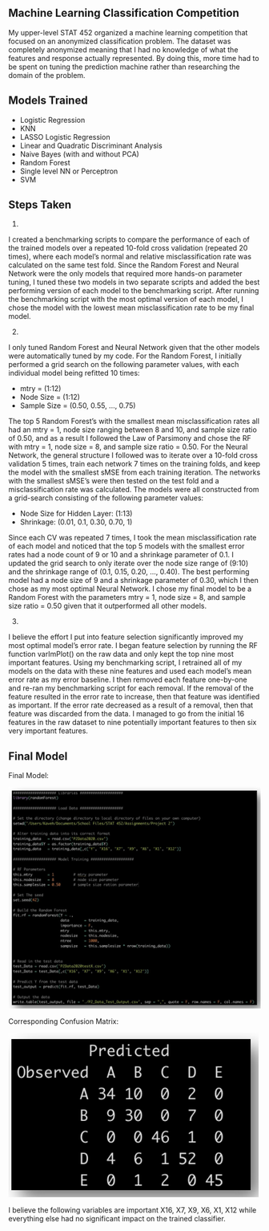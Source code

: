 ## Machine Learning Classification Competition

My upper-level STAT 452 organized a machine learning competition that focused on an anonymized classification problem. The dataset was completely anonymized meaning that I had no knowledge of what the features and response actually represented. By doing this, more time had to be spent on tuning the prediction machine rather than researching the domain of the problem.

## Models Trained

- Logistic Regression
- KNN
- LASSO Logistic Regression
- Linear and Quadratic Discriminant Analysis
- Naive Bayes (with and without PCA)
- Random Forest
- Single level NN or Perceptron
- SVM

## Steps Taken

1) 
I created a benchmarking scripts to compare the performance of each of the trained models over a repeated 10-fold cross validation (repeated 20 times), where each model’s normal and relative misclassification rate was calculated on the same test fold. Since the Random Forest and Neural Network were the only models that required more hands-on parameter tuning, I tuned these two models in two separate scripts and added the best performing version of each model to the benchmarking script. After running the benchmarking script with the most optimal version of each model, I chose the model with the lowest mean misclassification rate to be my final model.

2) 
I only tuned Random Forest and Neural Network given that the other models were automatically tuned by my code. For the Random Forest, I initially performed a grid search on the following parameter values, with each individual model being refitted 10 times:

- mtry = (1:12)
- Node Size = (1:12)
- Sample Size = (0.50, 0.55, ..., 0.75)

The top 5 Random Forest’s with the smallest mean misclassification rates all had an mtry = 1, node size ranging between 8 and 10, and sample size ratio of 0.50, and as a result I followed the Law of Parsimony and chose the RF with mtry = 1, node size = 8, and sample size ratio = 0.50.
For the Neural Network, the general structure I followed was to iterate over a 10-fold cross validation 5 times, train each network 7 times on the training folds, and keep the model with the smallest sMSE from each training iteration. The networks with the smallest sMSE’s were then tested on the test fold and a misclassification rate was calculated. The models were all constructed from a grid-search consisting of the following parameter values:

- Node Size for Hidden Layer: (1:13)
- Shrinkage: (0.01, 0.1, 0.30, 0.70, 1)

Since each CV was repeated 7 times, I took the mean misclassification rate of each model and noticed that the top 5 models with the smallest error rates had a node count of 9 or 10 and a shrinkage parameter of 0.1. I updated the grid search to only iterate over the node size range of (9:10) and the shrinkage range of (0.1, 0.15, 0.20, ..., 0.40). The best performing model had a node size of 9 and a shrinkage parameter of 0.30, which I then chose as my most optimal Neural Network.
I chose my final model to be a Random Forest with the parameters mtry = 1, node size = 8, and sample size ratio = 0.50 given that it outperformed all other models.

3) 
I believe the effort I put into feature selection significantly improved my most optimal model’s error rate. I began feature selection by running the RF function varImPlot() on the raw data and only kept the top nine most important features. Using my benchmarking script, I retrained all of my models on the data with these nine features and used each model’s mean error rate as my error baseline. I then removed each feature one-by-one and re-ran my benchmarking script for each removal. If the removal of the feature resulted in the error rate to increase, then that feature was identified as important. If the error rate decreased as a result of a removal, then that feature was discarded from the data. I managed to go from the initial 16 features in the raw dataset to nine potentially important features to then six very important features.

## Final Model

Final Model:

![](/Final%20Model.png)

Corresponding Confusion Matrix:

![](/Confusion%20Matrix.png)


I believe the following variables are important X16, X7, X9, X6, X1, X12 while everything else had no significant impact on the trained classifier.
